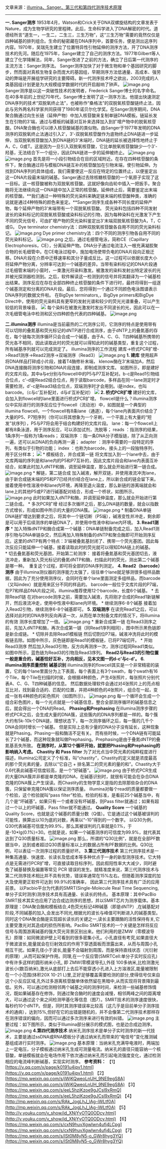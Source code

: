 文章来源：[illumina、Sanger、第三代和第四代测序技术原理](https://mp.weixin.qq.com/s?__biz=MzA4NDAzODkzMA==&mid=2651272832&idx=1&sn=7d208df1a65e3696c41c666ef78f5881&scene=21#wechat_redirect)

---

**一. Sanger测序**
1953年4月，Watson和Crick关于DNA双螺旋结构的文章发表于Nature，成为生物学研究的里程碑。此后，生命科学进入了DNA解密的时代。道德经所言“道生一，一生二，二生三，三生万物”，这“三生万物”需要的竟然仅仅是四种碱基的排列组合。生命的秘密藏在DNA序列中，首要任务，便是测出这序列内容。1970年，吴瑞先生建立了位置特异性引物延伸的测序方法，开了DNA测序技术的先河。随后在1975年，Sanger建立了自己的测序方法。1977年Gilbert等人建立了化学降解法，同年，Sanger改进了之前的方法，确立了日后第一代测序的主流方法：Sanger测序法。
Sanger测序加快了对于微生物和单个基因研究的脚步，然而面对真核生物复杂而庞大的基因组，早期测序方法低通量、高成本、强劳动的弊端是开展组学研究的主要障碍。新一代测序技术呼之欲出，2003完成的人类基因组计划更是为大规模组学数据时代的开启敲响了钟声。
![image.png](https://cdn.nlark.com/yuque/0/2021/png/1234840/1612422458524-c0b0dd8f-c095-48ff-922d-60462d4c95fe.png#align=left&display=inline&height=426&margin=%5Bobject%20Object%5D&name=image.png&originHeight=433&originWidth=352&size=250276&status=done&style=none&width=346)
Sanger测序是以这一突破性技术的发明者，Frederick Sanger博士的名字命名。在40多年前的上世纪70年代，Sanger博士发明了这一测序方法。他提出快速测定DNA序列的技术“双脱氧终止法”，也被称作“桑格法”的双脱氧核苷酸链终止法，因此与另外两名科学家共同获得了1980年诺贝尔化学奖。在Sanger测序期间，DNA聚合酶通过向生长链（延伸产物）中加入核苷酸来复制单链DNA模板。链延长发生在引物的3'端，通过与模板的碱基对互补来选择加入到扩增产物中的脱氧核苷酸。DNA聚合酶也可以掺入核苷酸碱基的类似物。由Sanger于1977年发明的DNA测序的双脱氧终止法通过引入2'，3'-双脱氧核苷酸作为底物终止DNA链进一步延伸，当双脱氧核苷酸加入到DNA链的3'末端时，DNA链的延长被选择性地终止于A，C，G或T。这是因为一旦引入双脱氧核苷酸，它比单脱氧核苷酸缺少一个3'-羟基，无法结合下一个组分，因此DNA链进一步的延伸被终止。
![image.png](https://cdn.nlark.com/yuque/0/2021/png/1234840/1612423405511-a52a7f10-b8b0-4717-92c3-2779d2ce7762.png#align=left&display=inline&height=399&margin=%5Bobject%20Object%5D&name=image.png&originHeight=399&originWidth=530&size=203881&status=done&style=none&width=530)
![image.png](https://cdn.nlark.com/yuque/0/2021/png/1234840/1612423818400-8cf64bfd-b60e-4f83-a378-274eaa79e024.png#align=left&display=inline&height=492&margin=%5Bobject%20Object%5D&name=image.png&originHeight=624&originWidth=742&size=639125&status=done&style=none&width=585)
首先是将一小段引物结合在目的区域附近。在存在四种核苷酸的条件下，聚合酶通过将与模板DNA链互补的核苷酸加在引物末端，使引物延伸。为找到DNA序列的具体组成，我们需要使这一反应在特定的位置终止，以便鉴定出这一DNA片段最末端的碱基。Sanger通过去除核糖核苷酸的一个氧原子实现了这一目标。这一核苷酸被称为双脱氧核苷酸。这就好像向齿轮中插入一把扳手。聚合酶将无法继续向这一DNA链中加入正常的核苷酸。延伸终止后，需要鉴定出末端的核苷酸。**我们通过一种特殊的荧光染料来确定链末端的核苷酸种类，准确的说就是通过4种特殊的颜色来鉴定。**Sanger测序生成各种不同长度的延伸产物，每个延伸产物的3’末端带有一个双脱氧核苷酸。
荧光染料包括四种不同发射波长的染料标记的双脱氧核苷酸或染料标记的引物，因为每种染料在光激发下产生不同的荧光信号，可由扩增产物的荧光染料鉴定出3'末端双脱氧核苷酸为A，T，C或G。
Dye terminator chemistry法：四种双脱氧核苷酸各自用不同的荧光染料标记。
![image.png](https://cdn.nlark.com/yuque/0/2021/png/1234840/1612422509464-bbe3e109-ce6f-4795-8900-7dbe72507f5f.png#align=left&display=inline&height=153&margin=%5Bobject%20Object%5D&name=image.png&originHeight=153&originWidth=602&size=122749&status=done&style=none&width=602)
Dye primer chemistry法：四个不同的测序引物各自用不同的荧光染料标记。
![image.png](https://cdn.nlark.com/yuque/0/2021/png/1234840/1612422541137-97b2ed8d-17a3-4d42-a845-12c297206b81.png#align=left&display=inline&height=453&margin=%5Bobject%20Object%5D&name=image.png&originHeight=453&originWidth=536&size=205952&status=done&style=none&width=536)
之后，通过毛细管电泳，简称CE（Capillary Electrophoresis，CE），分离延伸产物。DNA分子通过电流注入一根充满凝胶聚合物的长毛细管中。在CE电泳过程中，施加电场使带负电的DNA片段向正极迁移。DNA片段在介质中迁移速率和其分子量成反比。这一过程可以依据长度大小将延伸产物分离，分辨率可达到一个碱基的差异。当带有染料标记的DNA片段通过毛细管末端的小窗时，一束激光将染料激发。被激发的染料发射出特定波长的光并被光探测器检测到。之后，软件解读这一检测到的信号并将其翻译为一个碱基检出结果。测序反应在存在全部四种终止核苷酸的条件下进行时，最终将得到一组逐个碱基测定和分离的DNA片段。最后，您将得到一个通过不同颜色电泳图谱表示DNA序列的数据文件啦。
在BigDye terminators,，BigDye primers和BigDye Direct中，使用的荧光染料具有更窄的发射光谱和较少的荧光光谱重叠，可以产生较低的背景噪音。
![](https://cdn.nlark.com/yuque/0/2021/jpeg/1234840/1612350649042-67c18fed-2bbb-4da4-9af5-2cc6e433d568.jpeg#align=left&display=inline&height=232&margin=%5Bobject%20Object%5D&originHeight=232&originWidth=316&size=0&status=done&style=none&width=316)
每个染料在被激光激发时发出不同波长的光，因此可以在一次毛细管电泳中检测和区分四种颜色代表的四种碱基。
![image.png](https://cdn.nlark.com/yuque/0/2021/png/1234840/1612422579243-2d65715b-4cf1-4a3e-85cb-4b9f3d141cb1.png#align=left&display=inline&height=348&margin=%5Bobject%20Object%5D&name=image.png&originHeight=399&originWidth=848&size=312165&status=done&style=none&width=739)

**二.illumina测序**
illumina是当前最热的二代测序公司，它测序的特点是使用带有可以切除的叠氮基和荧光标记的dNTP进行合成测序，由于dNTP上的叠氮基的存在，每个链每次测序循环只会合成一个碱基，由于A、C、G、T四种碱基所携带的荧光各不相同，因此读取此时的荧光就可以得知此时的碱基类型，重复这个过程，所有碱基序列就可以完成测定了。
illumina测序的工作流程
建库->桥式PCR扩增->Read1测序->Read2测序->双端测序（Read3）
![image.png](https://cdn.nlark.com/yuque/0/2021/png/1234840/1612422616919-98d37816-cb65-4402-b3ca-efee6bce6206.png#align=left&display=inline&height=655&margin=%5Bobject%20Object%5D&name=image.png&originHeight=877&originWidth=704&size=256422&status=done&style=none&width=526)
**1. 建库**
使用超声将DNA样品打碎成小片段，接着T4酶修补末端， klenow酶在3‘末端加A，然后DNA连接酶将测序引物和DNA片段连接，即制成测序文库。
如图所示，即是建好的文库片段。其中a与e分别与flowcell中的P5与P7互补配对。b-c是Read1引物结合位点，c'-d是Read2结合位点，用于读取barcode，多样品在同一lane测定时才需要检测，d'-c是Read3结合位点，双端测序时才会用到。i是index，也叫barcode。（c与c'互补配对，d与d'互补配对）
![](https://cdn.nlark.com/yuque/0/2021/png/1234840/1612350649091-433c2473-b498-4c89-a199-80444c1cc077.png#align=left&display=inline&height=101&margin=%5Bobject%20Object%5D&originHeight=101&originWidth=743&size=0&status=done&style=none&width=743)
**2. 桥式PCR扩增**
建好的文库，会加入到flowcell的lane里面进行桥式PCR扩增。
flowcell是什么？illumina测序仪中实际进行的测序反应位于flowcell（流动池）中，如图就是一个典型的illumina flowcell，一个flowcell有8条lane（通道），每个lane内表面共价结合了大量的P5、P7短序列（你可以将其想象为一个牙刷，一个平面上有大量的“短发”状序列），P5与P7将会用于结合构建好的文库片段。
lane：每一个flowcell上都有8条泳道，用于测序反应，可以添加试剂，洗脱等；
reads ：指测序的结果，1条序列一般称为1条reads；
双端测序 ：指一条DNA分子模版链，除了从正向测一遍，还可以从DNA的负向再测一遍；
adapter ：测序中需要的一段特定的序列，有类似于引物的功能；
index ：也称为barcode，接头上的一段独特序列，用于区分样本；
![](https://cdn.nlark.com/yuque/0/2021/png/1234840/1612350649069-58edbb42-8a52-402b-813b-480fba678a08.png#align=left&display=inline&height=249&margin=%5Bobject%20Object%5D&originHeight=249&originWidth=780&size=0&status=done&style=none&width=780)
* 模板结合，并合成第一链 将文库加入到一个lane中去，由于文库两端的序列是和lane内的P5和P7互补的，因此文库片段会和lane内表面互补结合，如果此时加入dNTP和酶，调至延伸温度，那么就会开始进行第一链合成。
![image.png](https://cdn.nlark.com/yuque/0/2021/png/1234840/1612422647590-971c8c4e-9306-4c1f-8d30-7dd854ed5262.png#align=left&display=inline&height=442&margin=%5Bobject%20Object%5D&name=image.png&originHeight=546&originWidth=849&size=249007&status=done&style=none&width=687)
* 解链，第二链合成 加入碱液，解开双链，并使用液流冲洗lane，由于新合成链末端的P5和P7已经共价结合在lane上，所以新合成的链会留下来。接着使用中性溶液中和lane内环境，再降至退火温度，那么新链的游离端就会和lane上的其他P5或P7进行碱基配对结合，形成一个桥状，如图所示。
![image.png](https://cdn.nlark.com/yuque/0/2021/png/1234840/1612422674981-6dc38a0d-af84-4709-907d-362fd45d72ce.png#align=left&display=inline&height=516&margin=%5Bobject%20Object%5D&name=image.png&originHeight=589&originWidth=522&size=191694&status=done&style=none&width=457)
此时如果加入dNTP和酶，并调至延伸温度，那么就会开始进行第二链合成。
* 多次PCR扩增 经过多次循环之后，那么DNA链的数量，就会以指数方式增长，形成如图中所示的大量的DNA簇。
![image.png](https://cdn.nlark.com/yuque/0/2021/png/1234840/1612422697831-2addaeef-39b2-4e34-ba8e-21934dc37759.png#align=left&display=inline&height=335&margin=%5Bobject%20Object%5D&name=image.png&originHeight=378&originWidth=802&size=448982&status=done&style=none&width=710)
* 制备DNA单链 DNA链扩增达到要求之后，将其中一个链切断（P5端），碱液变性并冲走，剩余即是可以用于后续测序的单链DNA了，并使用中性液中和lane内环境。
**3. Read1测序**
* 加入特殊dNTP和酶合成第一个碱基：DNA单链制备完成之后，加入Read1测序引物与DNA单链杂交，然后再加入特殊制备的dNTP和聚合酶即可开始测序反应。这里的dNTP有两个特点：3‘端被叠氮基封闭了、携带一个荧光基团。因此每次反应只能延伸一个碱基，接着读取此时的荧光就可以得知DNA链上的碱基。
* 切去叠氮基和荧光基团，开始第二轮测序： 接着将叠氮基和荧光基团切去，液流冲走，重新加入荧光标记的叠氮dNTP和酶，扫描此时的荧光，测出第二个碱基是哪一种。
 重复这个过程，即可将全部的DNA序列测定。
**4. Read2（barcode）测序**
由于illumina测仪器的测序能力太强了，往往单个lane就足够测很多组样品数据，因此为了充分使用测序仪，会同时在单个lane里面测定多组样品，而barcode（又叫index）就是用来区分不同的样品的。
barcode一般位于文库片段的P7端，在P7和样品DNA片段之间，illumina推荐使用12个barcode，长度6个碱基。
* 去除Read1链 在对barcode测序之前，需要加入碱液，先将刚才合成的Read1新链解开，然后液流冲走，使用中性液中和lane内环境。
* 继续测序6-8个碱基 接着加入Read2引物，继续测序6-8个碱基即可。
**5. 双端测序**
在读完Read1之后，可以选择对此时的DNA序列反向再读一次，从而在单次制备文库的情况下，将illumina的有效 测序长度增加了一倍。
![image.png](https://cdn.nlark.com/yuque/0/2021/png/1234840/1612422730565-3cbd75e4-5406-414c-be30-326b4b242fe4.png#align=left&display=inline&height=248&margin=%5Bobject%20Object%5D&name=image.png&originHeight=283&originWidth=848&size=235327&status=done&style=none&width=744)
* 重新合成第一链 在Read3测序之前，先加入dNTP和酶，再次合成第一链（同Read1序列相同），图中所示黑色链即是新合成链。
* 切除并去除Read1模板链 然后切割位P7端，碱液冲洗将此时的模板链去除。如图中所示，灰色链即是Read1的模板链，已将P7端切开。
* 开始Read3测序 然后加入Read3引物，反方向再测序一次，测序过程同Read1类似。如图中所示，蓝色链为Read3的引物及Read3序列。
**Read2与Read3的引物位置一般是重合的，碱基恰好互补，方向相反，见本文图一的d-c'与c-d'。**
**6. illumina测序质量控制**
**碱基识别**
illumina测序的flowcell其实是一个非常精密的装置，它的每个lane里面分为上下表面，每个表面上有3个swath，每个swath有16个Tile，每个Tile在扫描的时侯，会根据4种颜色，产生4张照片，每张照片分别代表A、C、G、T四种碱基的信息。
然后数据处理软件会通过对4张照片上的亮点相互比对，找到最合适的、匹配的位置，并把4种颜色的4张照片，组合在一起，变成一张有4种颜色的彩色照片（如图所示）。
![image.png](https://cdn.nlark.com/yuque/0/2021/png/1234840/1612422762294-8def10d5-5e2b-47e0-8136-27a3cca26a2a.png#align=left&display=inline&height=567&margin=%5Bobject%20Object%5D&name=image.png&originHeight=691&originWidth=723&size=1025733&status=done&style=none&width=593)
每一个循环会生成一个组合彩色图片，每一个光点就是一个碱基信息，整合全部测序循环的碱基信息之后，就会得出一个DNA的Read。
**Phasing和Prephasing**
在illumina测序步骤的桥式PCR之后，会生成大量的DNA簇，这些簇内的DNA序列都是一样的。每个簇大约有5k-10k个DNA链，理想状态下，每一次测序循环之后，每一簇的几千个DNA会同时增长一个碱基。
但是实际上总有少量的DNA分子没有延长，这种现象就是Phasing。Phasing一般和酶活不足有关。
而有些时候，一个DNA链有可能延长了2个碱基，而这种现象就叫做Prephasing。Prephasing是由于叠氮dNTP的叠氮基丢失所致。
**在测序时，从第12个循环开始，就要把Phasing和Prephasing的影响纳入考虑。**
**Chastity 和 Pass filter**
为了对光点当中荧光素的纯粹程度进行描述，Illumina公司定义了个标准，叫“chastity”，Chastity的定义就是浓度最高的那个荧光素的量，去除以“它自己 + 排名第二的荧光素的量的和”。Chastity大于0.6代表此碱基可信度较高，是一个“好碱基”。
![image.png](https://cdn.nlark.com/yuque/0/2021/png/1234840/1612422789321-98e081db-3d20-43ec-b8e6-6cc71410fccb.png#align=left&display=inline&height=651&margin=%5Bobject%20Object%5D&name=image.png&originHeight=673&originWidth=522&size=141797&status=done&style=none&width=505)
由于桥式PCR生成的大量DNA簇并非都是单克隆的DNA，在碱基识别时，就很有可能会在杂合DNA克隆的DNA簇上产生误读。而Chastity的生物学意义是指的去除那些杂合的DNA簇，只保留单克隆DNA簇以保证测序质量。
illumina对每个read的质量都要做一个检验，这个检验就叫“pass filter”检验。检验的标准，是看前25个碱基当中，有几个是“坏碱基”。如果只有一个或者没有坏碱基，则Pass filter就通过；如果有超过一个以上的坏碱基，Pass filter就不能通过。
**Quality Score**
一个碱基的Quality Score，也就是这个碱基的质量分数（Q值）。它是通过这个碱基被误判的可能性，换算出以10为底的对数，再乘以“-10”得到的一个数字。
以Q30为例，Q30代表碱基可信度为99.9%，那么其被误判的几率就是0.1%，于是-10*lg(0.1%)=30。也就是说，如果一个碱基测序的可信度为99.9%，就代表其达到了Q30质量标准。
![image.png](https://cdn.nlark.com/yuque/0/2021/png/1234840/1612422812387-8359f7cb-c0fe-4fa9-be6b-59ae7e86d2ce.png#align=left&display=inline&height=217&margin=%5Bobject%20Object%5D&name=image.png&originHeight=275&originWidth=852&size=86300&status=done&style=none&width=672)
那么，所谓的“Q30比例”，就是在全部PF数据当中，达到或者超过Q30质量标准以上的数据占所有PF数据的比例。Q30比例，可以表征一次测序过程的质量好坏。
**3.第三代测序技术**
第三代测序技术是一种集高通量、快速度、长读长及低成本等多种优点于一身的新型测序技术。它大特点是无需进行PCR扩增，可直接读取目标序列，因此假阳性率大大减少，同时避免了碱基替换及偏置等常见 PCR 错误的发生。就精准度来说，第三代测序技术与第二代测序技术相比并不具有优势，错误率通常在15%左右。但随着测序深度的加大及使用更正软件可达到 99.9%的准确率， 因此第三代测序技术具有广泛的应用前景。
以Pacbio平台为代表的SMRT(Single-Molecule Real Time Sequencing,单分子实时测序)测序技术具有高通量、长读长的特点。
基本原理：其中PacBio SMRT技术其实也应用了边合成边测序的思想，并以SMRT芯片为测序载体。基本原理是：DNA聚合酶和模板结合,4色荧光标记4种碱基（即是dNTP）,在碱基配对阶段,不同碱基的加入,会发出不同光,根据光的波长与峰值可判断进入的碱基类型。同时这个DNA聚合酶是实现超长读长的关键之一,读长主要跟酶的活性保持有关,它主要受激光对其造成的损伤所影响。PacBio SMRT技术的一个关键是怎样将反应信号与周围游离碱基的强大荧光背景区别出来。他们利用的是ZMW（零模波导孔）原理：如同微波炉壁上可看到的很多密集小孔。小孔直径有考究,如果直径大于微波波长,能量就会在衍射效应的作用下穿透面板而泄露出来，从而与周围小孔相互干扰。如果孔径小于波长,能量不会辐射到周围，而是保持直线状态（光衍射的原理）,从而可起保护作用。同理,在一个反应管(SMRTCell:单分子实时反应孔)中有许多这样的圆形纳米小孔, 即 ZMW(零模波导孔),外径 100多纳米,比检测激光波长小(数百纳米),激光从底部打上去后不能穿透小孔进入上方溶液区,能量被限制在一个小范围(体积20X 10-21 L)里,正好足够覆盖需要检测的部分,使得信号仅来自这个小反应区域,孔外过多游离核苷酸单体依然留在黑暗中,从而实现将背景降到最低。另外，可以通过检测相邻两个碱基之间的测序时间，来检测一些碱基修饰情况，既如果碱基存在修饰，则通过聚合酶时的速度会减慢，相邻两峰之间的距离增大，可以通过这个来之间检测甲基化等信息（图7）。SMRT技术的测序速度很快，每秒约10个dNTP。但是，同时其测序错误率比较高（这几乎是目前单分子测序技术的通病），达到15%,但好在它的出错是随机的，并不会像第二代测序技术那样存在测序错误的偏向，因而可以通过多次测序来进行有效的纠错。
![image.png](https://cdn.nlark.com/yuque/0/2021/png/1234840/1612422846450-15315338-14f5-4e70-bb10-8cd0c2a3e2fa.png#align=left&display=inline&height=393&margin=%5Bobject%20Object%5D&name=image.png&originHeight=513&originWidth=848&size=499215&status=done&style=none&width=649)
主要过程：如下图所示，类似于Illumina部分展示的模式图，也是边合成边测序。
![image.png](https://cdn.nlark.com/yuque/0/2021/png/1234840/1612422873587-f2080343-5946-4684-987d-8b750d4d0858.png#align=left&display=inline&height=379&margin=%5Bobject%20Object%5D&name=image.png&originHeight=468&originWidth=856&size=486708&status=done&style=none&width=694)
**4.第四代测序技术**
纳米孔测序技术是单分子实时测序的新一代技术，主要是通过ssDNA或RNA模板分子通过纳米孔而带来的“电信号”变化推测碱基组成进行实时测序。
![image.png](https://cdn.nlark.com/yuque/0/2021/png/1234840/1612422902144-20e2cbaa-ed5a-4450-a4b0-e22508180076.png#align=left&display=inline&height=626&margin=%5Bobject%20Object%5D&name=image.png&originHeight=806&originWidth=856&size=666601&status=done&style=none&width=665)
基本原理：当纳米孔充满导电液时，两端加上一定电压，分子模板通过纳米孔生成可测量电流。纳米孔的直径只能容纳一个核苷酸，单链模板就会在电场作用下依次通过纳米孔而引起电流强度变化，通过检测相应的电流峰判断碱基，实现实时测序。
**参考资料：**
【1】[https://v.qq.com/x/page/k0191u4ipv1.html](https://v.qq.com/x/page/k0191u4ipv1.html)
【2】[https://mp.weixin.qq.com/s/jWjKQweoLnUH_9NE9egS8A](https://mp.weixin.qq.com/s/jWjKQweoLnUH_9NE9egS8A)
【3】[https://mp.weixin.qq.com/s/eeL5hziKzoe9gJCsl9xRmQ](https://mp.weixin.qq.com/s/eeL5hziKzoe9gJCsl9xRmQ)
【4】[http://mp.weixin.qq.com/s/RAk_JogLhJ_lAg-iWLtf0A](http://mp.weixin.qq.com/s/RAk_JogLhJ_lAg-iWLtf0A)
【5】[http://v.youku.com/v_show/id_XNjYyOTQ0ODcy.html](http://v.youku.com/v_show/id_XNjYyOTQ0ODcy.html)
【6】[https://mp.weixin.qq.com/s/cxN9huvXgwIwn4ufj4LCpg](https://mp.weixin.qq.com/s/cxN9huvXgwIwn4ufj4LCpg)
【7】[https://mp.weixin.qq.com/s/ISt0M8yN5-o_GWr8hyg3YQ](https://mp.weixin.qq.com/s/ISt0M8yN5-o_GWr8hyg3YQ)

